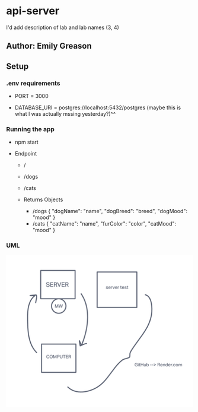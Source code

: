 # api-server

I'd add description of lab and lab names (3, 4)

## Author: Emily Greason

## Setup

### .env requirements

- PORT = 3000

- DATABASE_URI = postgres://localhost:5432/postgres
(maybe this is what I was actually mssing yesterday?)^^

### Running the app

- npm start

- Endpoint
  - /
  - /dogs
  - /cats

  - Returns Objects
    - /dogs {
      "dogName": "name",
      "dogBreed": "breed",
      "dogMood": "mood"
    }
    - /cats {
      "catName": "name",
      "furColor": "color",
      "catMood": "mood"
    }

### UML

![server whiteboard](./img/lab-01-drawing.png)
